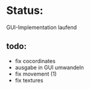# Status:
GUI-Implementation laufend

## todo:
- fix cocordinates
- ausgabe in GUI umwandeln
- fix movement (1)
- fix textures
